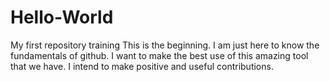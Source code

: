 # Hello-World
My first repository training
This is the beginning. I am just here to know the fundamentals of github. 
I want to make the best use of this amazing tool that we have. I intend to make positive and useful contributions. 
